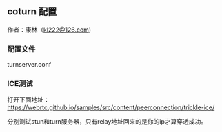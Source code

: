## coturn 配置
作者：康林（kl222@126.com)

### 配置文件

turnserver.conf



### ICE测试

打开下面地址：
https://webrtc.github.io/samples/src/content/peerconnection/trickle-ice/

分别测试stun和turn服务器，只有relay地址回来的是你的ip才算穿透成功。
